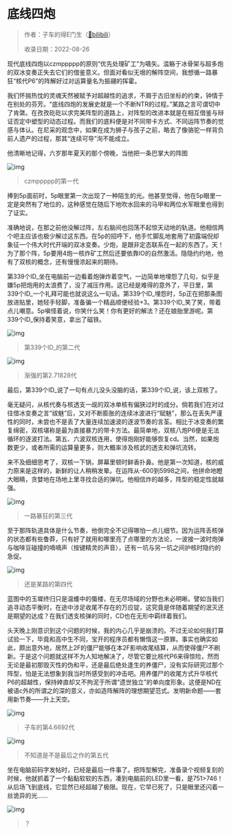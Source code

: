 # 底线四炮

> 作者：子车的得E门生（[🔗bilibili](https://www.bilibili.com/read/cv17817106)）
>
> 收录日期：2022-08-26

现代底线四炮以czmppppp的原则“优先处理矿工”为嚆矢。滥觞于冰骨架与超多炮的双冰变奏正失去它们的借鉴意义。但面对看似无垠的解阵空间，我想循一路暴狂“核代P6”的阵解好过对运算量名为振翮的挥霍。

我们怀揣热忱的灵魂天然被赋予对超越性的追求，不屑于古旧坐标的约束，钟情于在别处的芬芳。“底线四炮的发展史就是一个不断NTR的过程。”某路之言可谓切中了肯綮。在孜孜矻矻以求完美阵型的道路上，对阵型的改进本就是在相互借鉴与辩证否定中塑型的动态过程。而我们的底料便是对不同带卡方式、不同运阵节奏的觉感与体认。在尼采的观念中，如果在成为狮子与孩子之前，略去了像骆驼一样背负前人遗产的过程，那其“连续可导”洵不能成立。

他清晰地记得，六岁那年夏天的那个傍晚，当他把一条巴掌大的阵图

![img](images/8a352635bebe1ce71ff54ccacda62639b86f8a0a.jpg)

> czmppppp的第一代

捧到5p面前时，5p眼里第一次出现了一种陌生的光。他甚至觉得，他在5p眼里一定是突然有了地位的，这种感觉在随后下地吹水回来的马甲和两位水军眼里也得到了证实。

准确地说，在那之前他没解过阵，左右脑间也回荡不起惊天动地的轨道。他相信两个吧主应该也极少解过这东西。在5p的招呼下，他手忙脚乱地套用了初露端倪却象征一个伟大时代开端的双冰变奏。少炮，是跟非定态联系在一起的东西了。天！为了那个阵，5p要用4炮一核炸矿工然后还要依靠IO的自然激活。隐隐约约地，他有了双核的概念，还有慢慢浓起来的期待。

第339个ID_坐在电脑前一边看着炮弹炸着空气，一边简单地埋怨了几句，似乎是嫌5p把炮用的太浪费了，没了减压作用。这已经是难得的意外了，平日里，第339个ID_一个礼拜可能也就说这么一句话。第339个ID_埋怨时，5p正在把那条图放进贴里，她轻手轻脚，准备骗一个精品顺便经验+3。第339个ID_笑了笑，带着点儿嘲意。5p嗔怪着说，你笑什么笑！你有更好的解法？还在娘胎里游呢。第339个ID_保持着笑意，拿出了磁铁。

![img](images/7c12ef787619a97d8511243b7913b595ab14b305.jpg)

>第339个ID_的第二代

![img](images/861483650062512154f30ebd23c314bcfeb42824.png)

>渐强的第2.71828代

最后，第339个ID_说了一句有点儿没头没脑的话，第339个ID_说，该上双核了。

毫无疑问，从核代奏与核透支一觇的双冰单核有偏狭过时的成分。倘若我们在对过往借冰变奏之言“祓魅”后，又对不断膨胀的连续冰波进行“赋魅”，那么在丢失严谨性的同时，未尝也不是丢了大量连续加速波的逐波节奏的言荃。相比于冰变奏的繁复绵密，双核堪称是最为直接暴力的带卡方法。最简单地，双核八炮P6便是无法循环的逐波打法。第五、六波双核连用，使得炮刚好能够恢复cd。当然，如果炮数更少，或者所需的运算量更多，则大概率涉及核武的透支和弹坑流转。

来不及细细思考了，双核一下锅，屏幕里顿时鲜香扑鼻。他是第一次知道，核的威力原来是这样的，新鲜的让人稍稍发晕。在运阵从-600到5998之间，他拼命地瞪大眼睛，贪婪地在场地上里寻找合适的弹坑。他相信炸的越多，阵型的稳定性就越强。

![img](images/7a6c9f12ba39e7e241437983107dc12ee6f76cad.jpg)

> 一路暴狂的第三代

至于那阵轨道具体是什么节奏，他倒完全不记得哪怕一点儿细节。因为运阵丢核弹的状态都有些鲁莽，只有好了就用和哪里亮了点哪里的方法论，一波接一波时炮弹与咖啡豆碰撞的嘀嘀声（按键精灵的声音），还有一坑与另一坑之间护核时隐约的急促。

![img](images/68d4a718c0b9c7da3b193a278608f52eeb0b7410.jpg)

> 还是某路的第四代

蓝图中的玉墀终归只是温蠖中的蜃楼，在无尽场域的分野也未必明晰。譬如当我们追寻动态平衡时，在途中涉足收尾不存在的万应锭，这究竟是伴随着期望的泯灭还是期望的达成？在我们透支核弹的同时，CD也在无形中羁绊着我们。

头天晚上刚意识到这个问题的时候，我的内心几乎是崩溃的。不过无论如何我打算试验一下，毕竟和高中生不同，宝开的程序员都有懒惰这一原罪。事实也确实如此，颇出意外地，居然上2F的僵尸能够在本2F影响收尾结算，从而使得僵尸不刷新。于是这个问题就这样不为人知地解决了，尽管它要比核代P6来得惊险，然而无论是最初那毁灭性的伪和平，还是最后绝处逢生的养僵尸，没有实际研究过那个阵型，怕是无法想象到我当时所感受到的冲击吧。用养僵尸的收尾方式升华核代P6的超越性，保持婞直却又不拘泥于所谓“遗世独立”的单向度形象。这便是ND在被语c外的所谓之的深的意义，亦如造阵解阵的理想期望范式。发明新命题——套用新节奏——升上天空。

![img](images/f3c2c1f0c7b183a06425ad47ec06318b790cf87e.png)

> 子车的第4.6692代

![img](images/00a4c5b3f01547776bc36ea6ca9487b0aa29eb5e.png)

> 不知道是不是最后之作的第五代

坐在电脑前码字发帖时，已经是最后一件事了。把阵型解完，准备录个视频复刻的时候，他就抓着了一个黏黏软软的东西，凑到电脑前的LED里一看，是751>746！从后场飞到底线，它显然已经超越了极限。现在，它早已死了，只是眼里还闪着一丝诡异的光……

![img](images/85b48ff32d2f05d06700d35374d10a6065ed7864.png)

> ？